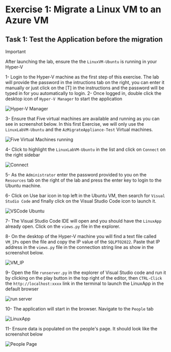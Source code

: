 # Exercise 1: Migrate a Linux VM to an Azure VM

## Task 1: Test the Application before the migration

> [!IMPORTANT]
> After launching the lab, ensure the the `LinuxVM-Ubuntu` is running in your Hyper-V

1- Login to the Hyper-V machine as the first step of this exercise.  The lab will provide the password in the intructions tab on the right, you can enter it manually or just click on the [T] in the instructions and the password will be typed in for you automatically to login.
2- Once logged in, double click the desktop icon of `Hyper-V Manager` to start the application

![Hyper-V Manager](./media/01-Launch-HyperV.png)

3- Ensure that Five virtual machines are available and running as you can see in screenshot below.  In this first Exercise, we will only use the `LinuxLabVM-Ubuntu` and the `AzMigrateAppliance-Test` Virtual machines.

![Five Virtual Machines running](./media/02-five-VMs-Running.png)

4- Click to highlight the `LinuxLabVM-Ubuntu` in the list and click on  `Connect` on the right sidebar

![Connect](./media/03-Connect.png)

5- As the `Administrator` enter the password provided to you on the `Resources` tab on the right of the lab and press the enter key to login to the Ubuntu machine.

6- Click on Use bar icon in top left in the Ubuntu VM, then search for `Visual Studio Code` and finally click on the Visual Studio Code icon to launch it.

![VSCode Ubuntu](./media/04-VSCode-Ubuntu.png)

7- The Visual Studio Code IDE will open and you should have the `LinuxApp` already open.  Click on the `views.py` file in the explorer.

8- On the desktop of the Hyper-V machine you will find a text file called `VM_IPs` open the file and copy the IP value of the `SQLPTO2022`.  Paste that IP address in the `views.py` file in the connection string line as show in the screenshot below.

![VM_IP](./media/05-VM-IP.png)

9- Open the file `runserver.py` in the explorer of Visual Studio code and run it by clicking on the play button in the top right of the editor, then `CTRL-Click` the `http://localhost:xxxx` link in the terminal to launch the LinuxApp in the default browser

![run server](./media/06-runserver.png)

10- The application will start in the browser. Navigate to the `People` tab

![LinuxApp](./media/07-LinuxApp.png)

11- Ensure data is populated on the people's page.  It should look like the screenshot below

![People Page](./media/08-PeoplePage.png)

